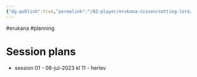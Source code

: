 ```yaml
---
{"dg-publish":true,"permalink":"/02-player/erukana-nissen/setting-lore/game-planning/"}
---
```


#erukana #planning

# Session plans 

- session 01 - 08-jul-2023 kl 11 - herlev 
